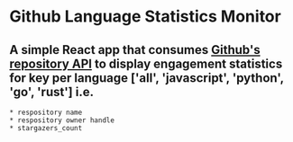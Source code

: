 # Github Language Statistics Monitor

## A simple React app that consumes [Github's repository API](https://api.github.com/search/repositories?q=stars:>1+language:${language}&sort=stars&order=desc&type=Repositories) to display engagement statistics for key per language ['all', 'javascript', 'python', 'go', 'rust'] i.e.

```
* respository name
* respository owner handle
* stargazers_count
```